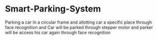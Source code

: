 # Smart-Parking-System
Parking a car In a circular frame and allotting car a specific place through face recognition and Car will be parked through stepper motor and parker will be access his car again through face recognition
